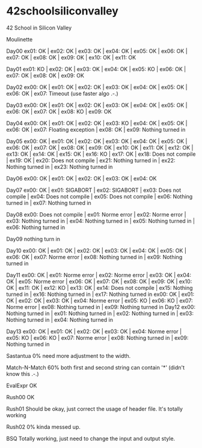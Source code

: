 # 42schoolsiliconvalley
42 School in Silicon Valley


Moulinette

Day00
ex01: OK | ex02: OK | ex03: OK | ex04: OK | ex05: OK | ex06: OK | ex07: OK | ex08: OK | ex09: OK | ex10: OK | ex11: OK

Day01
ex01: KO | ex02: OK | ex03: OK | ex04: OK | ex05: KO | ex06: OK | ex07: OK | ex08: OK | ex09: OK

Day02
ex00: OK | ex01: OK | ex02: OK | ex03: OK | ex04: OK | ex05: OK | ex06: OK | ex07: Timeout (use faster algo .-.)

Day03
ex00: OK | ex01: OK | ex02: OK | ex03: OK | ex04: OK | ex05: OK | ex06: OK | ex07: OK | ex08: KO | ex09: OK

Day04
ex00: OK | ex01: OK | ex02: OK | ex03: KO | ex04: OK | ex05: OK | ex06: OK | ex07: Floating exception | ex08: OK | ex09: Nothing turned in

Day05
ex00: OK | ex01: OK | ex02: OK | ex03: OK | ex04: OK | ex05: OK | ex06: OK | ex07: OK | ex08: OK | ex09: OK | ex10: OK | ex11: OK | ex12: OK | ex13: OK | ex14: OK | ex15: OK | ex16: KO | ex17: OK | ex18: Does not compile | ex19: OK | ex20: Does not compile | ex21: Nothing turned in | ex22: Nothing turned in | ex23: Nothing turned in

Day06
ex00: OK | ex01: OK | ex02: OK | ex03: OK | ex04: OK

Day07
ex00: OK | ex01: SIGABORT | ex02: SIGABORT | ex03: Does not compile | ex04: Does not compile | ex05: Does not compile | ex06: Nothing turned in | ex07: Nothing turned in

Day08
ex00: Does not compile | ex01: Norme error | ex02: Norme error | ex03: Nothing turned in | ex04: Nothing turned in | ex05: Nothing turned in | ex06: Nothing turned in

Day09
nothing turn in

Day10
ex00: OK | ex01: OK | ex02: OK | ex03: OK | ex04: OK | ex05: OK | ex06: OK | ex07: Norme error | ex08: Nothing turned in | ex09: Nothing turned in

Day11
ex00: OK | ex01: Norme error | ex02: Norme error | ex03: OK | ex04: OK | ex05: Norme error | ex06: OK | ex07: OK | ex08: OK | ex09: OK | ex10: OK | ex11: OK | ex12: KO | ex13: OK | ex14: Does not compile | ex15: Nothing turned in | ex16: Nothing turned in | ex17: Nothing turned in
ex00: OK | ex01: OK | ex02: OK | ex03: OK | ex04: Norme error | ex05: KO | ex06: KO | ex07: Norme error | ex08: Nothing turned in | ex09: Nothing turned in
Day12
ex00: Nothing turned in | ex01: Nothing turned in | ex02: Nothing turned in | ex03: Nothing turned in | ex04: Nothing turned in

Day13
ex00: OK | ex01: OK | ex02: OK | ex03: OK | ex04: Norme error | ex05: KO | ex06: KO | ex07: Norme error | ex08: Nothing turned in | ex09: Nothing turned in

Sastantua
0% need more adjustment to the width.

Match-N-Match
60% both first and second string can contain '*' (didn't know this .-.) 

EvalExpr
OK

Rush00
OK

Rush01
Should be okay, just correct the usage of header file. It's totally working

Rush02
0% kinda messed up.

BSQ
Totally working, just need to change the input and output style.
